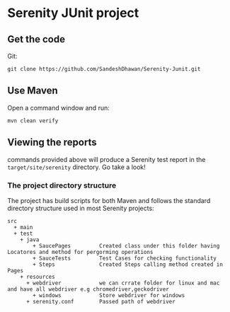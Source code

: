 # Serenity JUnit project


## Get the code

Git:

    git clone https://github.com/SandeshDhawan/Serenity-Junit.git


## Use Maven

Open a command window and run:

    mvn clean verify


## Viewing the reports

commands provided above will produce a Serenity test report in the `target/site/serenity` directory. Go take a look!


### The project directory structure
The project has build scripts for both Maven and follows the standard directory structure used in most Serenity projects:
```
src
  + main
  + test
    + java                   
        + SaucePages         Created class under this folder having Locatores and method for pergorming operations
        + SauceTests         Test Cases for checking functionality
        + Steps              Created Steps calling method created in Pages
    + resources
      + webdriver            we can crrate folder for linux and mac and have all webdriver e.g chromedriver,geckodriver
        + windows            Store webdriver for windows                         
      + serenity.conf        Passed path of webdriver    
```
